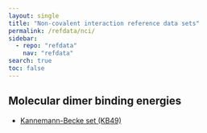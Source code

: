 ```yaml
---
layout: single
title: "Non-covalent interaction reference data sets"
permalink: /refdata/nci/
sidebar:
  - repo: "refdata"
    nav: "refdata" 
search: true
toc: false
---
```


## Molecular dimer binding energies

* [Kannemann-Becke set (KB49)](/refdata/nci/kb)

